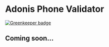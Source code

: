 # Adonis Phone Validator

[![Greenkeeper badge](https://badges.greenkeeper.io/enniel/adonis-phone-validator.svg)](https://greenkeeper.io/)

## Coming soon...
